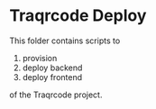 # Traqrcode Deploy

This folder contains scripts to 

1. provision
2. deploy backend
3. deploy frontend

of the Traqrcode project.

